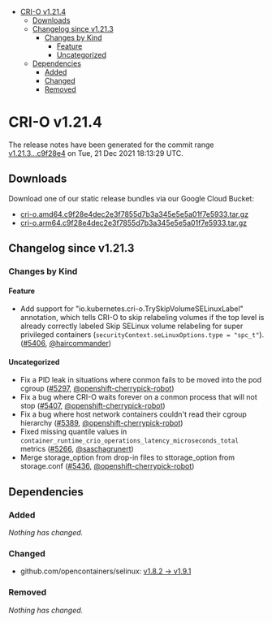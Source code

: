- [CRI-O v1.21.4](#cri-o-v1214)
  - [Downloads](#downloads)
  - [Changelog since v1.21.3](#changelog-since-v1213)
    - [Changes by Kind](#changes-by-kind)
      - [Feature](#feature)
      - [Uncategorized](#uncategorized)
  - [Dependencies](#dependencies)
    - [Added](#added)
    - [Changed](#changed)
    - [Removed](#removed)

# CRI-O v1.21.4

The release notes have been generated for the commit range
[v1.21.3...c9f28e4](https://github.com/cri-o/cri-o/compare/v1.21.3...c9f28e4dec2e3f7855d7b3a345e5e5a01f7e5933) on Tue, 21 Dec 2021 18:13:29 UTC.

## Downloads

Download one of our static release bundles via our Google Cloud Bucket:

- [cri-o.amd64.c9f28e4dec2e3f7855d7b3a345e5e5a01f7e5933.tar.gz](https://storage.googleapis.com/k8s-conform-cri-o/artifacts/cri-o.amd64.c9f28e4dec2e3f7855d7b3a345e5e5a01f7e5933.tar.gz)
- [cri-o.arm64.c9f28e4dec2e3f7855d7b3a345e5e5a01f7e5933.tar.gz](https://storage.googleapis.com/k8s-conform-cri-o/artifacts/cri-o.arm64.c9f28e4dec2e3f7855d7b3a345e5e5a01f7e5933.tar.gz)

## Changelog since v1.21.3

### Changes by Kind

#### Feature
 - Add support for "io.kubernetes.cri-o.TrySkipVolumeSELinuxLabel" annotation, which tells CRI-O to skip relabeling volumes if the top level is already correctly labeled
  Skip SELinux volume relabeling for super privileged containers (`securityContext.seLinuxOptions.type = "spc_t"`). ([#5406](https://github.com/cri-o/cri-o/pull/5406), [@haircommander](https://github.com/haircommander))

#### Uncategorized
 - Fix a PID leak in situations where conmon fails to be moved into the pod cgroup ([#5297](https://github.com/cri-o/cri-o/pull/5297), [@openshift-cherrypick-robot](https://github.com/openshift-cherrypick-robot))
 - Fix a bug where CRI-O waits forever on a conmon process that will not stop ([#5407](https://github.com/cri-o/cri-o/pull/5407), [@openshift-cherrypick-robot](https://github.com/openshift-cherrypick-robot))
 - Fix a bug where host network containers couldn't read their cgroup hierarchy ([#5389](https://github.com/cri-o/cri-o/pull/5389), [@openshift-cherrypick-robot](https://github.com/openshift-cherrypick-robot))
 - Fixed missing quantile values in `container_runtime_crio_operations_latency_microseconds_total` metrics ([#5266](https://github.com/cri-o/cri-o/pull/5266), [@saschagrunert](https://github.com/saschagrunert))
 - Merge storage_option from drop-in files to sttorage_option from storage.conf ([#5436](https://github.com/cri-o/cri-o/pull/5436), [@openshift-cherrypick-robot](https://github.com/openshift-cherrypick-robot))

## Dependencies

### Added
_Nothing has changed._

### Changed
- github.com/opencontainers/selinux: [v1.8.2 → v1.9.1](https://github.com/opencontainers/selinux/compare/v1.8.2...v1.9.1)

### Removed
_Nothing has changed._
